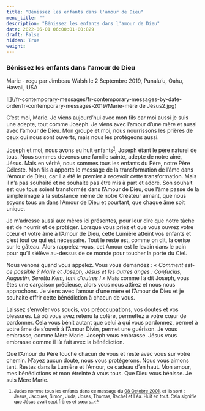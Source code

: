 ```yaml
---
title: "Bénissez les enfants dans l'amour de Dieu"
menu_title: ""
description: "Bénissez les enfants dans l'amour de Dieu"
date: 2022-06-01 06:00:01+00:829
draft: False
hidden: True
weight:
---
```

### Bénissez les enfants dans l'amour de Dieu

Marie - reçu par Jimbeau Walsh le 2 Septembre 2019, Punalu’u, Oahu, Hawaii, USA

![](/fr-contemporary-messages/fr-contemporary-messages-by-date-order/fr-contemporary-messages-2019/Marie-mère de Jésus2.jpg)

C’est moi, Marie. Je viens aujourd’hui avec mon fils car moi aussi je suis une adepte, tout comme Joseph. Je viens avec l’amour d’une mère et aussi avec l’amour de Dieu. Mon groupe et moi, nous nourrissons les prières de ceux qui nous sont ouverts, mais nous les protégeons aussi.

Joseph et moi, nous avons eu huit enfants<sup id=”a1”>[1](#f1)</sup>, Joseph étant le père naturel de tous. Nous sommes devenus une famille sainte, adepte de notre aîné, Jésus. Mais en vérité, nous sommes tous les enfants du Père, notre Père Céleste. Mon fils a apporté le message de la transformation de l’âme dans l’Amour de Dieu, car il a été le premier à recevoir cette transformation. Mais il n’a pas souhaité et ne souhaite pas être mis à part et adoré. Son souhait est que tous soient transformés dans l’Amour de Dieu, que l’âme passe de la simple image à la substance même de notre Créateur aimant, que nous soyons tous un dans l’Amour de Dieu et pourtant, que chaque âme soit unique.

Je m’adresse aussi aux mères ici présentes, pour leur dire que notre tâche est de nourrir et de protéger. Lorsque vous priez et que vous ouvrez votre cœur et votre âme à l’Amour de Dieu, cette Lumière atteint vos enfants et c’est tout ce qui est nécessaire. Tout le reste est, comme on dit, la cerise sur le gâteau. Alors rappelez-vous, cet Amour est le levain dans le pain pour qu’il s’élève au-dessus de ce monde pour toucher la porte du Ciel.

Nous venons quand vous appelez. Vous vous demandez : *« Comment est-ce possible ? Marie et Joseph, Jésus et les autres anges : Confucius, Augustin, Seretta Kem, tant d’autres ! »* Mais comme l’a dit Joseph, vous êtes une cargaison précieuse, alors vous nous attirez et nous nous approchons. Je viens avec l’amour d’une mère et l’Amour de Dieu et je souhaite offrir cette bénédiction à chacun de vous.

Laissez s’envoler vos soucis, vos préoccupations, vos doutes et vos blessures. Là où vous avez retenu la colère, permettez à votre cœur de pardonner. Cela vous bénit autant que celui à qui vous pardonnez, permet à votre âme de s’ouvrir à l’Amour Divin, permet une guérison. Je vous embrasse, comme Mère Marie. Joseph vous embrasse. Jésus vous embrasse comme il l’a fait avec la bénédiction.

Que l’Amour du Père touche chacun de vous et reste avec vous sur votre chemin. N’ayez aucun doute, nous vous protégerons. Nous vous aimons tant. Restez dans la Lumière et l’Amour, ce cadeau d’en haut. Mon amour, mes bénédictions et mon étreinte à vous tous. Que Dieu vous bénisse. Je suis Mère Marie.
<small>

1. <large id=”f1”> Judas nomme tous les enfants dans ce message du [08 Octobre 2001](/fr-contemporary-messages/fr-contemporary-messages-by-date-order/fr-contemporary-messages-2001/fr-2001-10-8-1-hr-judas/), et ils sont : Jésus, Jacques, Simon, Juda, Joses, Thomas, Rachel et Léa. Huit en tout. Cela signifie que Jésus avait sept frères et sœurs..[↩](#a1)





